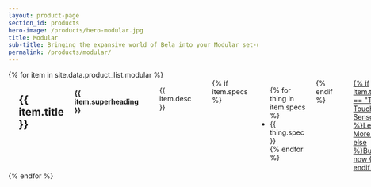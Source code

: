```yaml
---
layout: product-page
section_id: products
hero-image: /products/hero-modular.jpg
title: Modular
sub-title: Bringing the expansive world of Bela into your Modular set-up
permalink: /products/modular/
---
```


<div class='row product-section'>
    {% for item in site.data.product_list.modular %}
    <div class='row product-item'>
        <div class='medium-4 columns'>
            <img class="fadeinleft" alt="" src="{{ site.baseurl }}/images/products/{{ item.image }}"/>
        </div>
        <div class='medium-8 columns'>
            <div class='spacing'></div>
            <h2>{{ item.title }}</h2>
            <h4 class="text-light-grey">{{ item.superheading }}</h4>
            <div class='spacing'></div>
            <p>{{ item.desc }}</p>
            <div class='spacing'></div>
            {% if item.specs %}
            <ul class='shortcode-list'>
            {% for thing in item.specs %}
            <li>
                <i class='fa fa-check'></i>
                {{ thing.spec }}
            </li>
            {% endfor %}
            </ul>
            {% endif %}
            <div class='spacing'></div>
            <a class='button large page-scroll' href='{{ item.url }}' target='_blank'>{% if item.title == "Trill Touch Sensors" %}Learn More {% else %}Buy now {% endif %}<i class='fas fa-arrow-right'></i></a>
        </div>
    </div>
    <div class='two spacing'></div>
    {% endfor %}
</div>